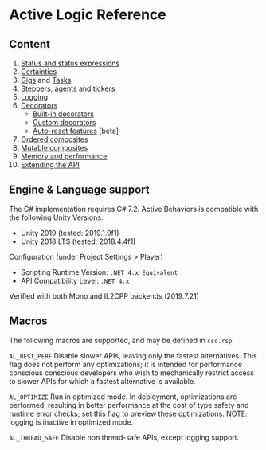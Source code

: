 # Active Logic Reference

## Content

1. [Status and status expressions](Status.md)
2. [Certainties](Certainties.md)
3. [Gigs](Gig.md) and [Tasks](Task.md)
4. [Steppers, agents and tickers](Steppers.md)
5. [Logging](Logging.md)
6. [Decorators](Decorators.md)
    - [Built-in decorators](Decorators-Builtin.md)
    - [Custom decorators](Decorators-Custom.md)
    - [Auto-reset features](AutoReset.md) [beta]
7. [Ordered composites](OrderedComposites.md)
8. [Mutable composites](MutableComposites.md)
9. [Memory and performance](MemoryAndPerformance.md)
10. [Extending the API](Extensions.md)

## Engine & Language support

The C# implementation requires C# 7.2.
Active Behaviors is compatible with the following Unity Versions:
- Unity 2019 (tested: 2019.1.9f1)
- Unity 2018 LTS (tested: 2018.4.4f1)

Configuration (under Project Settings > Player)
- Scripting Runtime Version: `.NET 4.x Equivalent`
- API Compatibility Level: `.NET 4.x`

Verified with both Mono and IL2CPP backends (2019.7.21)

## Macros

The following macros are supported, and may be defined in `csc.rsp`

`AL_BEST_PERF`
Disable slower APIs, leaving only the fastest alternatives.
This flag does not perform any optimizations; it is intended for performance conscious conscious developers who wish to mechanically restrict access to slower APIs for which a fastest alternative is available.

`AL_OPTIMIZE`
Run in optimized mode.
In deployment, optimizations are performed, resulting in better performance at the cost of type safety and runtime error checks; set this flag to preview these optimizations. NOTE: logging is inactive in optimized mode.

`AL_THREAD_SAFE`
Disable non thread-safe APIs, except logging support.
